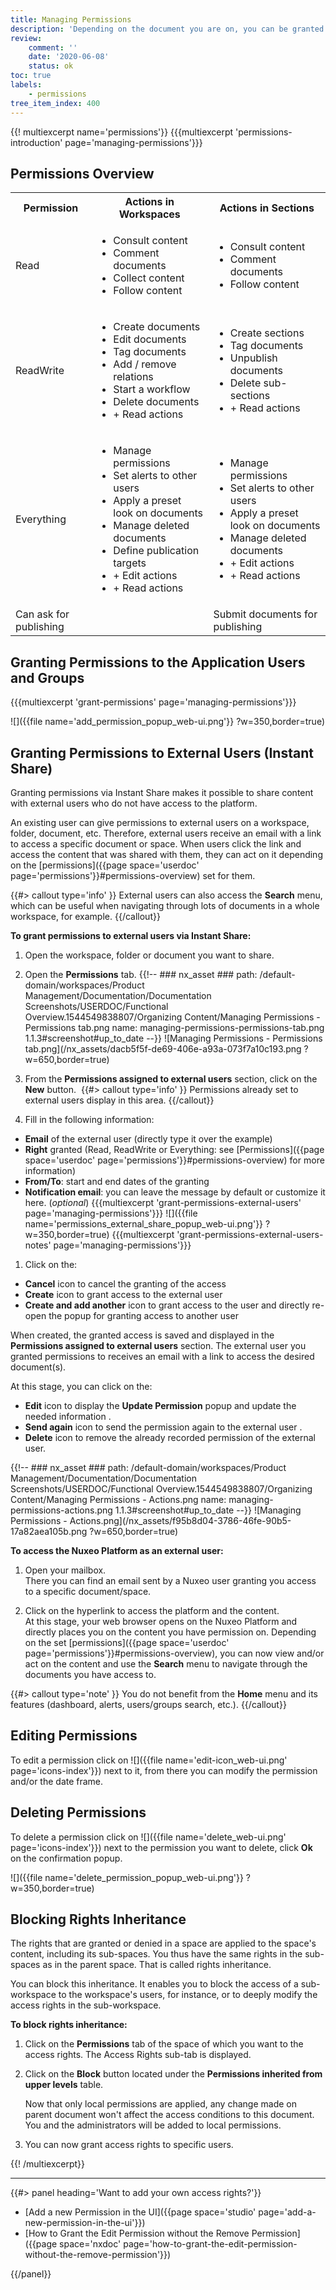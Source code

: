 ```yaml
---
title: Managing Permissions
description: 'Depending on the document you are on, you can be granted different permissions and be allowed different actions on the document.'
review:
    comment: ''
    date: '2020-06-08'
    status: ok
toc: true
labels:
    - permissions
tree_item_index: 400
---
```

{{! multiexcerpt name='permissions'}}
{{{multiexcerpt 'permissions-introduction' page='managing-permissions'}}}

## Permissions Overview

<div class="table-scroll">
<table class="hover">
<tbody>
<tr><th colspan="1">Permission</th>
<th colspan="1">Actions in Workspaces</th>
<th colspan="1">Actions in Sections</th>
</tr>
<tr>
<td colspan="1">Read</td>
<td colspan="1">
<ul>
<li>Consult content</li>
<li>Comment documents</li>
<li>Collect content</li>
<li>Follow content</li>
</ul>
</td>
<td colspan="1">
<ul>
<li>Consult content</li>
<li>Comment documents</li>
<li>Follow content</li>
</ul>
</td>
</tr>
<tr>
<td colspan="1">ReadWrite</td>
<td colspan="1">
<ul>
<li>Create documents</li>
<li>Edit documents</li>
<li>Tag documents</li>
<li>Add / remove relations</li>
<li>Start a workflow</li>
<li>Delete documents</li>
<li>+ Read actions</li>
</ul>
</td>
<td colspan="1">
<ul>
<li>Create sections</li>
<li>Tag documents</li>
<li>Unpublish documents</li>
<li>Delete sub-sections</li>
<li>+ Read actions</li>
</ul>
</td>
</tr>
<tr>
<td colspan="1">Everything</td>
<td colspan="1">
<ul>
<li>Manage permissions</li>
<li>Set alerts to other users</li>
<li>Apply a preset look on documents</li>
<li>Manage deleted documents</li>
<li>Define publication targets</li>
<li>+ Edit actions</li>
<li>+ Read actions</li>
</ul>
</td>
<td colspan="1">
<ul>
<li>Manage permissions</li>
<li>Set alerts to other users</li>
<li>Apply a preset look on documents</li>
<li>Manage deleted documents</li>
<li>+ Edit actions</li>
<li>+ Read actions</li>
</ul>
</td>
</tr>
<tr>
<td colspan="1">Can ask for publishing</td>
<td colspan="1">&nbsp;</td>
<td colspan="1">Submit documents for publishing</td>
</tr>
</tbody>
</table>
</div>

## Granting Permissions to the Application Users and Groups

{{{multiexcerpt 'grant-permissions' page='managing-permissions'}}}

![]({{file name='add_permission_popup_web-ui.png'}} ?w=350,border=true)

## Granting Permissions to External Users (Instant Share)

Granting permissions via Instant Share makes it possible to share content with external users who do not have access to the platform.</br>

An existing user can give permissions to external users on a workspace, folder, document, etc. Therefore, external users receive an email with a link to access a specific document or space.
When users click the link and access the content that was shared with them, they can act on it depending on the [permissions]({{page space='userdoc' page='permissions'}}#permissions-overview) set for them.

{{#> callout type='info' }}
External users can also access the **Search** menu, which can be useful when navigating through lots of documents in a whole workspace, for example.
{{/callout}}

**To grant permissions to external users via Instant Share:**

1. Open the workspace, folder or document you want to share.
1. Open the **Permissions** tab.
{{!--     ### nx_asset ###
    path: /default-domain/workspaces/Product Management/Documentation/Documentation Screenshots/USERDOC/Functional Overview.1544549838807/Organizing Content/Managing Permissions - Permissions tab.png
    name: managing-permissions-permissions-tab.png
    1.1.3#screenshot#up_to_date
--}}
![Managing Permissions - Permissions tab.png](/nx_assets/dacb5f5f-de69-406e-a93a-073f7a10c193.png ?w=650,border=true)
1. From the **Permissions assigned to external users** section, click on the **New** button. 
  {{#> callout type='info' }}
  Permissions already set to external users display in this area.
  {{/callout}}

1. Fill in the following information:
  - **Email** of the external user (directly type it over the example)
  - **Right** granted (Read, ReadWrite or Everything: see [Permissions]({{page space='userdoc' page='permissions'}}#permissions-overview) for more information)
  - **From/To**: start and end dates of the granting
  - **Notification email**: you can leave the message by default or customize it here. (_optional_)
{{{multiexcerpt 'grant-permissions-external-users' page='managing-permissions'}}}
![]({{file name='permissions_external_share_popup_web-ui.png'}} ?w=350,border=true)
{{{multiexcerpt 'grant-permissions-external-users-notes' page='managing-permissions'}}}
1. Click on the:
  - **Cancel** icon to cancel the granting of the access
  - **Create** icon to grant access to the external user
  - **Create and add another** icon to grant access to the user and directly re-open the popup for granting access to another user

When created, the granted access is saved and displayed in the **Permissions assigned to external users** section. The external user you granted permissions to receives an email with a link to access the desired document(s). 

At this stage, you can click on the: 
+ **Edit** icon to display the **Update Permission** popup and update the needed information .
+ **Send again** icon to send the permission again to the external user .
+ **Delete** icon to remove the already recorded permission of the external user.

{{!--     ### nx_asset ###
    path: /default-domain/workspaces/Product Management/Documentation/Documentation Screenshots/USERDOC/Functional Overview.1544549838807/Organizing Content/Managing Permissions - Actions.png
    name: managing-permissions-actions.png
    1.1.3#screenshot#up_to_date
--}}
![Managing Permissions - Actions.png](/nx_assets/f95b8d04-3786-46fe-90b5-17a82aea105b.png ?w=650,border=true)

**To access the Nuxeo Platform as an external user:**

1. Open your mailbox. <br>
There you can find an email sent by a Nuxeo user granting you access to a specific document/space.

1. Click on the hyperlink to access the platform and the content.  <br>
At this stage, your web browser opens on the Nuxeo Platform and directly places you on the content you have permission on. Depending on the set [permissions]({{page space='userdoc' page='permissions'}}#permissions-overview), you can now view and/or act on the content and use the **Search** menu to navigate through the documents you have access to.

{{#> callout type='note' }}
You do not benefit from the **Home** menu and its features (dashboard, alerts, users/groups search, etc.).
{{/callout}}

## Editing Permissions

To edit a permission click on ![]({{file name='edit-icon_web-ui.png' page='icons-index'}}) next to it, from there you can modify the permission and/or the date frame.

## Deleting Permissions

To delete a permission click on ![]({{file name='delete_web-ui.png' page='icons-index'}}) next to the permission you want to delete, click **Ok** on the confirmation popup.

![]({{file name='delete_permission_popup_web-ui.png'}} ?w=350,border=true)

## Blocking Rights Inheritance

The rights that are granted or denied in a space are applied to the space's content, including its sub-spaces. You thus have the same rights in the sub-spaces as in the parent space. That is called rights inheritance.

You can block this inheritance. It enables you to block the access of a sub-workspace to the workspace's users, for instance, or to deeply modify the access rights in the sub-workspace.

**To block rights inheritance:**
1. Click on the **Permissions** tab of the space of which you want to the access rights. The Access Rights sub-tab is displayed.
1. Click on the **Block** button located under the **Permissions inherited from upper levels** table.

    Now that only local permissions are applied, any change made on parent document won't affect the access conditions to this document. You and the administrators will be added to local permissions.

1. You can now grant access rights to specific users.

{{! /multiexcerpt}}

* * *

<div class="row" data-equalizer data-equalize-on="medium">
<div class="column medium-6">
{{#> panel heading='Want to add your own access rights?'}}

- [Add a new Permission in the UI]({{page space='studio' page='add-a-new-permission-in-the-ui'}})
- [How to Grant the Edit Permission without the Remove Permission]({{page space='nxdoc' page='how-to-grant-the-edit-permission-without-the-remove-permission'}})

{{/panel}}
</div>
<div class="column medium-6">

&nbsp;

</div>
</div>
